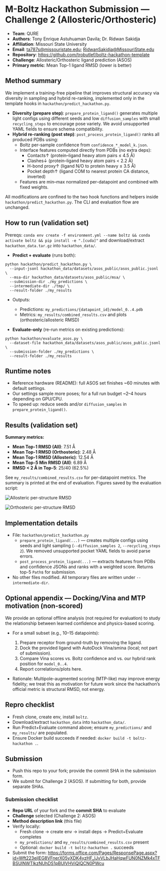 # M-Boltz Hackathon Submission — Challenge 2 (Allosteric/Orthosteric)

- **Team**: QURE
- **Authors**: Tony Enrique Astuhuaman Davila; Dr. Ridwan Sakidja
- **Affiliation**: Missouri State University
- **Email**: ta787s@missouristate.edu; RidwanSakidja@MissouriState.edu
- **Repository**: https://github.com/trobutlef/boltz-hackathon-template
- **Challenge**: Allosteric/Orthosteric ligand prediction (ASOS)
- **Primary metric**: Mean Top-1 ligand RMSD (lower is better)

## Method summary

We implement a training-free pipeline that improves structural accuracy via diversity in sampling and hybrid re-ranking, implemented only in the template hooks in `hackathon/predict_hackathon.py`.

- **Diversity (prepare step)**: `prepare_protein_ligand()` generates multiple light configs using different seeds and low `diffusion_samples` with small `recycling_steps` to encourage pose variety. We avoid unsupported YAML fields to ensure schema compatibility.
- **Hybrid re-ranking (post step)**: `post_process_protein_ligand()` ranks all produced PDBs using:
  - Boltz per-sample confidence from `confidence_*_model_k.json`.
  - Interface features computed directly from PDBs (no extra deps):
    - Contacts↑ (protein–ligand heavy atom pairs ≤ 4.5 Å)
    - Clashes↓ (protein–ligand heavy atom pairs < 2.2 Å)
    - H-bond proxy↑ (ligand N/O to protein heavy ≤ 3.5 Å)
    - Pocket depth↑ (ligand COM to nearest protein CA distance, inverted)
  - Features are min–max normalized per-datapoint and combined with fixed weights.

All modifications are confined to the two hook functions and helpers inside `hackathon/predict_hackathon.py`. The CLI and evaluation flow are unchanged.

## How to run (validation set)

Prereqs: `conda env create -f environment.yml --name boltz && conda activate boltz && pip install -e ".[cuda]"` and download/extract `hackathon_data.tar.gz` into `hackathon_data/`.

- **Predict + evaluate** (runs both):
```
python hackathon/predict_hackathon.py \
  --input-jsonl hackathon_data/datasets/asos_public/asos_public.jsonl \
  --msa-dir hackathon_data/datasets/asos_public/msa/ \
  --submission-dir ./my_predictions \
  --intermediate-dir ./tmp/ \
  --result-folder ./my_results
```
- Outputs:
  - Predictions: `my_predictions/{datapoint_id}/model_0..4.pdb`
  - Metrics: `my_results/combined_results.csv` and plots (orthosteric/allosteric RMSD)

- **Evaluate-only** (re-run metrics on existing predictions):
```
python hackathon/evaluate_asos.py \
  --dataset-file hackathon_data/datasets/asos_public/asos_public.jsonl \
  --submission-folder ./my_predictions \
  --result-folder ./my_results
```

## Runtime notes

- Reference hardware (README): full ASOS set finishes ~60 minutes with default settings.
- Our settings sample more poses; for a full run budget ~2–4 hours depending on GPU/CPU.
- To speed up: reduce seeds and/or `diffusion_samples` in `prepare_protein_ligand()`.

## Results (validation set)

**Summary metrics:**

- **Mean Top-1 RMSD (All)**: 7.51 Å
- **Mean Top-1 RMSD (Orthosteric)**: 2.48 Å
- **Mean Top-1 RMSD (Allosteric)**: 12.54 Å
- **Mean Top-5 Min RMSD (All)**: 6.89 Å
- **RMSD < 2 Å in Top-5**: 25/40 (62.5%)

See `my_results/combined_results.csv` for per-datapoint metrics. The summary is printed at the end of evaluation.
Figures saved by the evaluation script:

![Allosteric per-structure RMSD](my_results/allosteric_rmsd.png)

![Orthosteric per-structure RMSD](my_results/orthosteric_rmsd.png)

## Implementation details

- File: `hackathon/predict_hackathon.py`
  - `prepare_protein_ligand(...)` — creates multiple configs using seeds and light sampling (`--diffusion_samples 2`, `--recycling_steps 2`). We removed unsupported pocket YAML fields to avoid parse errors.
  - `post_process_protein_ligand(...)` — extracts features from PDBs and confidence JSONs and ranks with a weighted score. Returns top-5 `Path`s for submission.
- No other files modified. All temporary files are written under `--intermediate-dir`.

## Optional appendix — Docking/Vina and MTP motivation (non-scored)

We provide an optional offline analysis (not required for evaluation) to study the relationship between learned confidence and physics-based scoring.

- For a small subset (e.g., 10–15 datapoints):
  1. Prepare receptor from ground-truth by removing the ligand.
  2. Dock the provided ligand with AutoDock Vina/smina (local; not part of submission).
  3. Compare Vina scores vs. Boltz confidence and vs. our hybrid rank position for `model_0..4`.
  4. Report correlations/plots here.

- Rationale: Multipole-augmented scoring (MTP-like) may improve energy fidelity; we treat this as motivation for future work since the hackathon’s official metric is structural RMSD, not energy.

## Repro checklist

- Fresh clone, create env, install `boltz`.
- Download/extract `hackathon_data` into `hackathon_data/`.
- Run Predict+Evaluate command above; ensure `my_predictions/` and `my_results/` are populated.
- Ensure Docker build succeeds if needed: `docker build -t boltz-hackathon .`.

## Submission

- Push this repo to your fork; provide the commit SHA in the submission form.
- We submit for Challenge 2 (ASOS). If submitting for both, provide separate SHAs.

### Submission checklist

- **Repo URL** of your fork and the **commit SHA** to evaluate
- **Challenge** selected (Challenge 2: ASOS)
- **Method description link** (this file)
- Verify locally:
  - Fresh clone → create env → install deps → Predict+Evaluate completes
  - `my_predictions/` and `my_results/combined_results.csv` present
  - Optional: `docker build -t boltz-hackathon .` succeeds
- Submit the form: https://forms.office.com/Pages/ResponsePage.aspx?id=Wft223ejIEG8VFnerX05yXDK4yzHF_lJvVLbJHaHqwFUN0NZMk4xTFBSUlNWTlkzNUhDS1pBUlVHViQlQCN0PWcu
